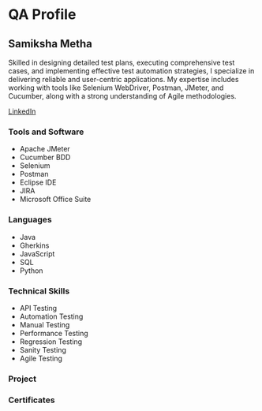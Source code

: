 # QA Profile 
## Samiksha Metha 

Skilled in designing detailed test plans, executing comprehensive test cases, and implementing effective test automation strategies, I specialize in delivering reliable and user-centric applications. My expertise includes working with tools like Selenium WebDriver, Postman, JMeter, and Cucumber, along with a strong understanding of Agile methodologies. 

[LinkedIn](www.linkedin.com/in/samiksha-metha)

### Tools and Software
* Apache JMeter
* Cucumber BDD
* Selenium
* Postman
* Eclipse IDE
* JIRA
* Microsoft Office Suite


### Languages
* Java
* Gherkins
* JavaScript
* SQL
* Python

### Technical Skills
* API Testing
* Automation Testing
* Manual Testing
* Performance Testing
* Regression Testing
* Sanity Testing
* Agile Testing

### Project 


### Certificates 


